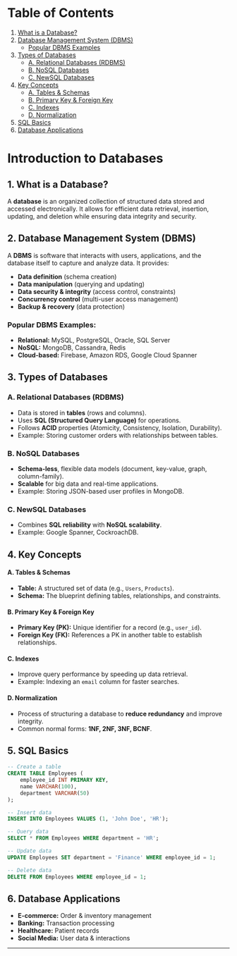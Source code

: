 # Table of Contents  

1. [What is a Database?](#1-what-is-a-database)  
2. [Database Management System (DBMS)](#2-database-management-system-dbms)  
   - [Popular DBMS Examples](#popular-dbms-examples)  
3. [Types of Databases](#3-types-of-databases)  
   - [A. Relational Databases (RDBMS)](#a-relational-databases-rdbms)  
   - [B. NoSQL Databases](#b-nosql-databases)  
   - [C. NewSQL Databases](#c-newsql-databases)  
4. [Key Concepts](#4-key-concepts)  
   - [A. Tables & Schemas](#a-tables--schemas)  
   - [B. Primary Key & Foreign Key](#b-primary-key--foreign-key)  
   - [C. Indexes](#c-indexes)  
   - [D. Normalization](#d-normalization)  
5. [SQL Basics](#5-sql-basics)  
6. [Database Applications](#6-database-applications)  

# Introduction to Databases  

## 1. **What is a Database?**  
A **database** is an organized collection of structured data stored and accessed electronically. It allows for efficient data retrieval, insertion, updating, and deletion while ensuring data integrity and security.  

## 2. **Database Management System (DBMS)**  
A **DBMS** is software that interacts with users, applications, and the database itself to capture and analyze data. It provides:  
- **Data definition** (schema creation)  
- **Data manipulation** (querying and updating)  
- **Data security & integrity** (access control, constraints)  
- **Concurrency control** (multi-user access management)  
- **Backup & recovery** (data protection)  

### Popular DBMS Examples:  
- **Relational:** MySQL, PostgreSQL, Oracle, SQL Server  
- **NoSQL:** MongoDB, Cassandra, Redis  
- **Cloud-based:** Firebase, Amazon RDS, Google Cloud Spanner  

## 3. **Types of Databases**  

### **A. Relational Databases (RDBMS)**  
- Data is stored in **tables** (rows and columns).  
- Uses **SQL (Structured Query Language)** for operations.  
- Follows **ACID** properties (Atomicity, Consistency, Isolation, Durability).  
- Example: Storing customer orders with relationships between tables.  

### **B. NoSQL Databases**  
- **Schema-less**, flexible data models (document, key-value, graph, column-family).  
- **Scalable** for big data and real-time applications.  
- Example: Storing JSON-based user profiles in MongoDB.  

### **C. NewSQL Databases**  
- Combines **SQL reliability** with **NoSQL scalability**.  
- Example: Google Spanner, CockroachDB.  

## 4. **Key Concepts**  

#### **A. Tables & Schemas**  
- **Table:** A structured set of data (e.g., `Users`, `Products`).  
- **Schema:** The blueprint defining tables, relationships, and constraints.  

#### **B. Primary Key & Foreign Key**  
- **Primary Key (PK):** Unique identifier for a record (e.g., `user_id`).  
- **Foreign Key (FK):** References a PK in another table to establish relationships.  

#### **C. Indexes**  
- Improve query performance by speeding up data retrieval.  
- Example: Indexing an `email` column for faster searches.  

#### **D. Normalization**  
- Process of structuring a database to **reduce redundancy** and improve integrity.  
- Common normal forms: **1NF, 2NF, 3NF, BCNF**.  

## 5. **SQL Basics**  
```sql
-- Create a table
CREATE TABLE Employees (
    employee_id INT PRIMARY KEY,
    name VARCHAR(100),
    department VARCHAR(50)
);

-- Insert data
INSERT INTO Employees VALUES (1, 'John Doe', 'HR');

-- Query data
SELECT * FROM Employees WHERE department = 'HR';

-- Update data
UPDATE Employees SET department = 'Finance' WHERE employee_id = 1;

-- Delete data
DELETE FROM Employees WHERE employee_id = 1;
```

## 6. **Database Applications**  
- **E-commerce:** Order & inventory management  
- **Banking:** Transaction processing  
- **Healthcare:** Patient records  
- **Social Media:** User data & interactions  


---
